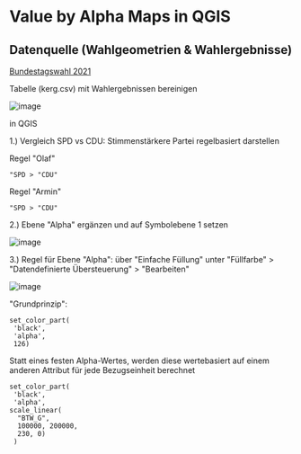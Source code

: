 # Value by Alpha Maps in QGIS

## Datenquelle (Wahlgeometrien & Wahlergebnisse)
[Bundestagswahl 2021](https://www.bundeswahlleiterin.de/bundestagswahlen/2021/ergebnisse/opendata.html)

Tabelle (kerg.csv) mit Wahlergebnissen bereinigen

![image](https://github.com/s91581/DTM/assets/134683755/f62eaf44-d151-4c8c-90a6-a6a1b32ea20d)

in QGIS

1.) Vergleich SPD vs CDU: Stimmenstärkere Partei regelbasiert darstellen

Regel "Olaf"
```
"SPD > "CDU"
```
Regel "Armin"
```
"SPD > "CDU"
```

2.) Ebene "Alpha" ergänzen und auf Symbolebene 1 setzen

![image](https://github.com/s91581/DTM/assets/134683755/4d8daff3-38a9-4043-a089-7917bc0dec8d)

3.) Regel für Ebene "Alpha": über "Einfache Füllung" unter "Füllfarbe" > "Datendefinierte Übersteuerung" > "Bearbeiten" 

![image](https://github.com/s91581/DTM/assets/134683755/edc09e99-bb38-4ff1-9f3c-efea337607be)

"Grundprinzip":
```
set_color_part(
 'black',
 'alpha',
 126)
```

Statt eines festen Alpha-Wertes, werden diese wertebasiert auf einem anderen Attribut für jede Bezugseinheit berechnet
```
set_color_part(
 'black',
 'alpha',
scale_linear( 
  "BTW_G",
  100000, 200000,
  230, 0)
 )
 ```
